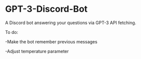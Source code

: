 # GPT-3-Discord-Bot
A Discord bot answering your questions via GPT-3 API fetching.

To do:

-Make the bot remember previous messages

-Adjust temperature parameter
